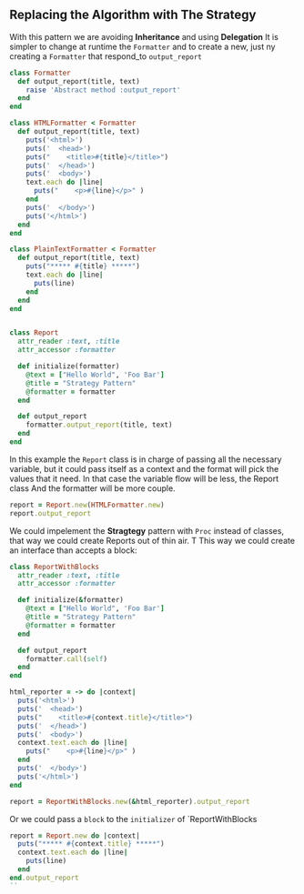 ## Replacing the Algorithm with The Strategy
With this pattern we are avoiding **Inheritance** and using **Delegation**
It is simpler to change at runtime the `Formatter` and to create a new, just ny creating a `Formatter` that respond_to `output_report`
```ruby
class Formatter
  def output_report(title, text)
    raise 'Abstract method :output_report'
  end
end

class HTMLFormatter < Formatter
  def output_report(title, text)
    puts('<html>')
    puts('  <head>')
    puts("    <title>#{title}</title>")
    puts('  </head>')
    puts('  <body>')
    text.each do |line|
      puts("    <p>#{line}</p>" )
    end
    puts('  </body>')
    puts('</html>')
  end
end

class PlainTextFormatter < Formatter
  def output_report(title, text)
    puts("***** #{title} *****")
    text.each do |line|
      puts(line)
    end
  end
end


class Report
  attr_reader :text, :title
  attr_accessor :formatter

  def initialize(formatter)
    @text = ["Hello World", 'Foo Bar']
    @title = "Strategy Pattern"
    @formatter = formatter
  end

  def output_report
    formatter.output_report(title, text)
  end
end
```

In this example the `Report` class is in charge of passing all the necessary variable,
but it could pass itself as a context and the format will pick the values that it need.
In that case the variable flow will be less, the Report class And the formatter will be more couple.

```ruby
report = Report.new(HTMLFormatter.new)
report.output_report
```

We could impelement the **Stragtegy** pattern with `Proc` instead of classes,
that way we could create Reports out of thin air. T
This way we could create an interface than accepts a block:

```ruby
class ReportWithBlocks
  attr_reader :text, :title
  attr_accessor :formatter

  def initialize(&formatter)
    @text = ["Hello World", 'Foo Bar']
    @title = "Strategy Pattern"
    @formatter = formatter
  end

  def output_report
    formatter.call(self)
  end
end

html_reporter = -> do |context|
  puts('<html>')
  puts('  <head>')
  puts("    <title>#{context.title}</title>")
  puts('  </head>')
  puts('  <body>')
  context.text.each do |line|
    puts("    <p>#{line}</p>" )
  end
  puts('  </body>')
  puts('</html>')
end

report = ReportWithBlocks.new(&html_reporter).output_report
```

Or we could pass a `block` to the `initializer` of `ReportWithBlocks
```ruby
report = Report.new do |context|
  puts("***** #{context.title} *****")
  context.text.each do |line|
    puts(line)
  end
end.output_report
``

